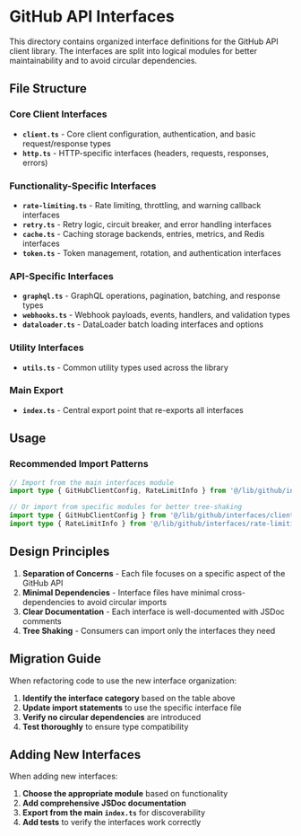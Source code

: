 # GitHub API Interfaces

This directory contains organized interface definitions for the GitHub API client library. The interfaces are split into logical modules for better maintainability and to avoid circular dependencies.

## File Structure

### Core Client Interfaces
- **`client.ts`** - Core client configuration, authentication, and basic request/response types
- **`http.ts`** - HTTP-specific interfaces (headers, requests, responses, errors)

### Functionality-Specific Interfaces
- **`rate-limiting.ts`** - Rate limiting, throttling, and warning callback interfaces
- **`retry.ts`** - Retry logic, circuit breaker, and error handling interfaces
- **`cache.ts`** - Caching storage backends, entries, metrics, and Redis interfaces
- **`token.ts`** - Token management, rotation, and authentication interfaces

### API-Specific Interfaces
- **`graphql.ts`** - GraphQL operations, pagination, batching, and response types
- **`webhooks.ts`** - Webhook payloads, events, handlers, and validation types
- **`dataloader.ts`** - DataLoader batch loading interfaces and options

### Utility Interfaces
- **`utils.ts`** - Common utility types used across the library

### Main Export
- **`index.ts`** - Central export point that re-exports all interfaces

## Usage

### Recommended Import Patterns

```typescript
// Import from the main interfaces module
import type { GitHubClientConfig, RateLimitInfo } from '@/lib/github/interfaces'

// Or import from specific modules for better tree-shaking
import type { GitHubClientConfig } from '@/lib/github/interfaces/client'
import type { RateLimitInfo } from '@/lib/github/interfaces/rate-limiting'
```


## Design Principles

1. **Separation of Concerns** - Each file focuses on a specific aspect of the GitHub API
2. **Minimal Dependencies** - Interface files have minimal cross-dependencies to avoid circular imports
3. **Clear Documentation** - Each interface is well-documented with JSDoc comments
4. **Tree Shaking** - Consumers can import only the interfaces they need

## Migration Guide

When refactoring code to use the new interface organization:

1. **Identify the interface category** based on the table above
2. **Update import statements** to use the specific interface file
3. **Verify no circular dependencies** are introduced
4. **Test thoroughly** to ensure type compatibility

## Adding New Interfaces

When adding new interfaces:

1. **Choose the appropriate module** based on functionality
2. **Add comprehensive JSDoc documentation**
3. **Export from the main `index.ts`** for discoverability
4. **Add tests** to verify the interfaces work correctly